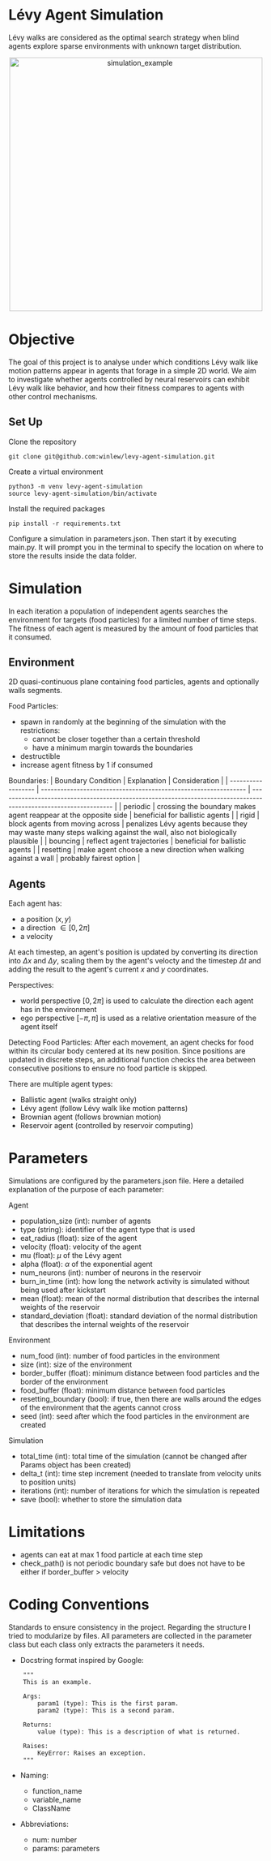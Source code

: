 # Lévy Agent Simulation
Lévy walks are considered as the optimal search strategy when blind agents explore sparse environments with unknown target distribution.

<p align="center">
  <img src="./resources/simulation_example.gif" alt="simulation_example" width="500"/>
</p>

# Objective
The goal of this project is to analyse under which conditions Lévy walk like motion patterns appear in agents that forage in a simple 2D world.
We aim to investigate whether agents controlled by neural reservoirs can exhibit Lévy walk like behavior, and how their fitness compares to agents with other control mechanisms.

## Set Up
Clone the repository

```git clone git@github.com:winlew/levy-agent-simulation.git```

Create a virtual environment 

```python3 -m venv levy-agent-simulation```\
```source levy-agent-simulation/bin/activate```

Install the required packages

```pip install -r requirements.txt```

Configure a simulation in parameters.json. Then start it by executing main.py. 
It will prompt you in the terminal to specify the location on where to store the results inside the data folder.

# Simulation
In each iteration a population of independent agents searches the environment for targets (food particles) for a limited number of time steps.
The fitness of each agent is measured by the amount of food particles that it consumed.

## Environment
2D quasi-continuous plane containing food particles, agents and optionally walls segments.

Food Particles:
- spawn in randomly at the beginning of the simulation with the restrictions:
  - cannot be closer together than a certain threshold
  - have a minimum margin towards the boundaries
- destructible
- increase agent fitness by 1 if consumed

Boundaries:
| Boundary Condition | Explanation                                                     | Consideration                                                                                                     |
| ------------------ | --------------------------------------------------------------- | ----------------------------------------------------------------------------------------------------------------- |
| periodic           | crossing the boundary makes agent reappear at the opposite side | beneficial for ballistic agents                                                                                   |
| rigid              | block agents from moving across                                 | penalizes Lévy agents because they may waste many steps walking against the wall, also not biologically plausible |
| bouncing           | reflect agent trajectories                                      | beneficial for ballistic agents                                                                                   |
| resetting          | make agent choose a new direction when walking against a wall   | probably fairest option                                                                                           |


## Agents
Each agent has:
- a position $(x,y)$
- a direction $\in [0,2\pi]$
- a velocity

At each timestep, an agent's position is updated by converting its direction into $\Delta x$ and $\Delta y$, scaling them by the agent's velocty and the timestep $\Delta t$ and adding the result to the agent's current $x$ and $y$ coordinates.

Perspectives:
- world perspective $[0, 2\pi]$ is used to calculate the direction each agent has in the environment
- ego perspective $[-\pi,\pi]$ is used as a relative orientation measure of the agent itself

Detecting Food Particles:
After each movement, an agent checks for food within its circular body centered at its new position. Since positions are updated in discrete steps, an additional function checks the area between consecutive positions to ensure no food particle is skipped.

There are multiple agent types:
- Ballistic agent (walks straight only)
- Lévy agent (follow Lévy walk like motion patterns)
- Brownian agent (follows brownian motion)
- Reservoir agent (controlled by reservoir computing)

# Parameters
Simulations are configured by the parameters.json file. Here a detailed explanation of the purpose of each parameter:

Agent 
- population_size (int): number of agents
- type (string): identifier of the agent type that is used
- eat_radius (float): size of the agent
- velocity (float): velocity of the agent
- mu (float): $\mu$ of the Lévy agent
- alpha (float): $\alpha$ of the exponential agent
- num_neurons (int): number of neurons in the reservoir
- burn_in_time (int): how long the network activity is simulated without being used after kickstart
- mean (float): mean of the normal distribution that describes the internal weights of the reservoir
- standard_deviation (float): standard deviation of the normal distribution that describes the internal weights of the reservoir

Environment 
- num_food (int): number of food particles in the environment
- size (int): size of the environment
- border_buffer (float): minimum distance between food particles and the border of the environment
- food_buffer (float): minimum distance between food particles
- resetting_boundary (bool): if true, then there are walls around the edges of the environment that the agents cannot cross
- seed (int): seed after which the food particles in the environment are created

Simulation
- total_time (int): total time of the simulation (cannot be changed after Params object has been created)
- delta_t (int): time step increment (needed to translate from velocity units to position units)
- iterations (int): number of iterations for which the simulation is repeated
- save (bool): whether to store the simulation data

# Limitations
- agents can eat at max 1 food particle at each time step
- check_path() is not periodic boundary safe but does not have to be either if border_buffer > velocity

# Coding Conventions
Standards to ensure consistency in the project. 
Regarding the structure I tried to modularize by files. All parameters are collected in the parameter class but each class only extracts the parameters it needs.
- Docstring format inspired by Google:

```
    """
    This is an example.

    Args:
        param1 (type): This is the first param.
        param2 (type): This is a second param.

    Returns:
        value (type): This is a description of what is returned.

    Raises:
        KeyError: Raises an exception.
    """
```

- Naming:
  - function_name
  - variable_name
  - ClassName

- Abbreviations:
  - num: number
  - params: parameters